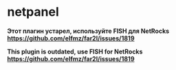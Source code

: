 # netpanel

**Этот плагин устарел, используйте FISH для NetRocks https://github.com/elfmz/far2l/issues/1819**

**This plugin is outdated, use FISH for NetRocks https://github.com/elfmz/far2l/issues/1819**
